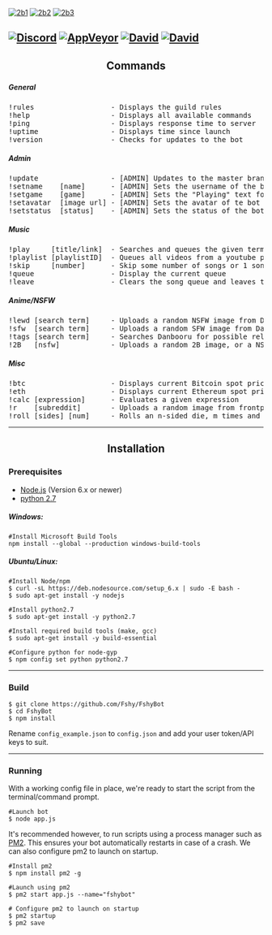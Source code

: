 [![2b1](http://i.imgur.com/hftWBMJ.jpg)](http://arc.moe)
[![2b2](http://i.imgur.com/uBZlAzC.jpg)](http://discord.arc.moe)
[![2b3](http://i.imgur.com/sY7kVJA.jpg)](#installation)

[![Discord](https://discordapp.com/api/guilds/290982567564279809/embed.png)](http://discord.arc.moe/)
[![AppVeyor](https://img.shields.io/appveyor/ci/Fshy/FshyBot.svg?style=flat-square)](https://ci.appveyor.com/project/Fshy/fshybot)
[![David](https://img.shields.io/david/Fshy/FshyBot.svg?style=flat-square)](https://david-dm.org/Fshy/FshyBot)
[![David](https://img.shields.io/david/dev/Fshy/FshyBot.svg?style=flat-square)](https://david-dm.org/Fshy/FshyBot?type=dev)
---
<h2><p align="center">Commands</p></h2>

<h5>General</h5>
<pre>
!rules                  - Displays the guild rules
!help                   - Displays all available commands
!ping                   - Displays response time to server
!uptime                 - Displays time since launch
!version                - Checks for updates to the bot
</pre>

<h5>Admin</h5>
<pre>
!update                 - [ADMIN] Updates to the master branch, IMPORTANT: Requires pm2 to restart client
!setname    [name]      - [ADMIN] Sets the username of the bot, limited to 2 requests/hr
!setgame    [game]      - [ADMIN] Sets the "Playing" text for the bot, leave blank to clear
!setavatar  [image url] - [ADMIN] Sets the avatar of te bot from an image url
!setstatus  [status]    - [ADMIN] Sets the status of the bot
</pre>


<h5>Music</h5>

<pre>
!play     [title/link]  - Searches and queues the given term link for playback
!playlist [playlistID]  - Queues all videos from a youtube playlist
!skip     [number]      - Skip some number of songs or 1 song if a number is not specified
!queue                  - Display the current queue
!leave                  - Clears the song queue and leaves the channel
</pre>

<h5>Anime/NSFW</h5>

<pre>
!lewd [search term]     - Uploads a random NSFW image from Danbooru, of the given search term
!sfw  [search term]     - Uploads a random SFW image from Danbooru, of the given search term
!tags [search term]     - Searches Danbooru for possible related search tags
!2B   [nsfw]            - Uploads a random 2B image, or a NSFW version if supplied as a parameter
</pre>

<h5>Misc</h5>

<pre>
!btc                    - Displays current Bitcoin spot price
!eth                    - Displays current Ethereum spot price
!calc [expression]      - Evaluates a given expression
!r    [subreddit]       - Uploads a random image from frontpage of a given subreddit
!roll [sides] [num]     - Rolls an n-sided die, m times and displays the result
</pre>

<hr>
<h2><p align="center">Installation</p></h2>
<h3>Prerequisites</h3>

* [Node.js](https://nodejs.org/en/download/) (Version 6.x or newer)
* [python 2.7](https://www.python.org/download/releases/2.7/)

<h5>Windows:</h5>

```shell
#Install Microsoft Build Tools
npm install --global --production windows-build-tools
```

<h5>Ubuntu/Linux:</h5>

```shell
#Install Node/npm
$ curl -sL https://deb.nodesource.com/setup_6.x | sudo -E bash -
$ sudo apt-get install -y nodejs

#Install python2.7
$ sudo apt-get install -y python2.7

#Install required build tools (make, gcc)
$ sudo apt-get install -y build-essential

#Configure python for node-gyp
$ npm config set python python2.7
```

<hr>

<h3>Build</h3>

```shell
$ git clone https://github.com/Fshy/FshyBot
$ cd FshyBot
$ npm install
```

Rename `config_example.json` to `config.json` and add your user token/API keys to suit.

<hr>

<h3>Running</h3>

With a working config file in place, we're ready to start the script from the terminal/command prompt.

```shell
#Launch bot
$ node app.js
```

It's recommended however, to run scripts using a process manager such as [PM2](https://github.com/Unitech/pm2). This ensures your bot automatically restarts in case of a crash. We can also configure pm2 to launch on startup.

```shell
#Install pm2
$ npm install pm2 -g

#Launch using pm2
$ pm2 start app.js --name="fshybot"

# Configure pm2 to launch on startup
$ pm2 startup
$ pm2 save
```

